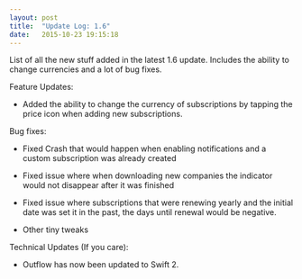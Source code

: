 ```yaml
---
layout: post
title:  "Update Log: 1.6"
date:   2015-10-23 19:15:18
---
```

List of all the new stuff added in the latest 1.6 update. Includes the ability to change currencies and a lot of bug fixes.

Feature Updates:

- Added the ability to change the currency of subscriptions by tapping the price icon when adding new subscriptions.

Bug fixes:

- Fixed Crash that would happen when enabling notifications and a custom subscription was already created

- Fixed issue where when downloading new companies the indicator would not disappear after it was finished

- Fixed issue where subscriptions that were renewing yearly and the initial date was set it in the past, the days until renewal would be negative.

- Other tiny tweaks

Technical Updates (If you care):

- Outflow has now been updated to Swift 2.
